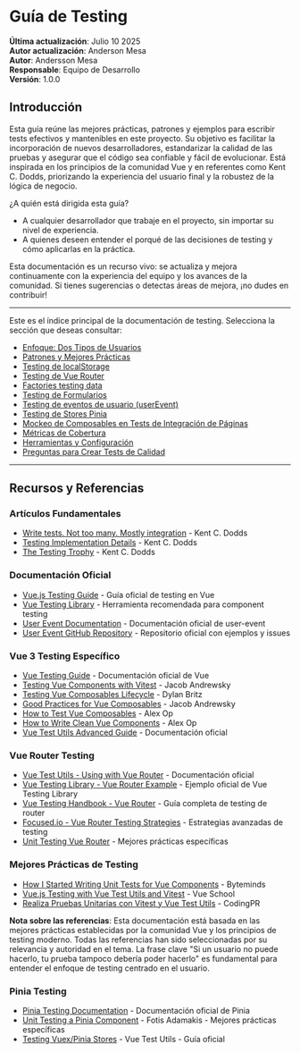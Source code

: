 # Guía de Testing

**Última actualización**: Julio 10 2025  
**Autor actualización**: Anderson Mesa  
**Autor**: Andersson Mesa  
**Responsable**: Equipo de Desarrollo  
**Versión**: 1.0.0 

## Introducción

Esta guía reúne las mejores prácticas, patrones y ejemplos para escribir tests efectivos y mantenibles en este proyecto. Su objetivo es facilitar la incorporación de nuevos desarrolladores, estandarizar la calidad de las pruebas y asegurar que el código sea confiable y fácil de evolucionar. Está inspirada en los principios de la comunidad Vue y en referentes como Kent C. Dodds, priorizando la experiencia del usuario final y la robustez de la lógica de negocio.

¿A quién está dirigida esta guía?
- A cualquier desarrollador que trabaje en el proyecto, sin importar su nivel de experiencia.
- A quienes deseen entender el porqué de las decisiones de testing y cómo aplicarlas en la práctica.

Esta documentación es un recurso vivo: se actualiza y mejora continuamente con la experiencia del equipo y los avances de la comunidad. Si tienes sugerencias o detectas áreas de mejora, ¡no dudes en contribuir!

---

Este es el índice principal de la documentación de testing. Selecciona la sección que deseas consultar:

- [Enfoque: Dos Tipos de Usuarios](./user-types.md)
- [Patrones y Mejores Prácticas](./best-practices.md)
- [Testing de localStorage](./localstorage.md)
- [Testing de Vue Router](./vue-router.md)
- [Factories testing data](./factories.md)
- [Testing de Formularios](./forms.md)
- [Testing de eventos de usuario (userEvent)](./user-event.md)
- [Testing de Stores Pinia](./stores.md)
- [Mockeo de Composables en Tests de Integración de Páginas](./composables-mocking.md)
- [Métricas de Cobertura](./coverage.md)
- [Herramientas y Configuración](./tools-config.md)
- [Preguntas para Crear Tests de Calidad](./quality-questions.md)

---

## Recursos y Referencias

### **Artículos Fundamentales**
- [Write tests. Not too many. Mostly integration](https://kentcdodds.com/blog/write-tests) - Kent C. Dodds
- [Testing Implementation Details](https://kentcdodds.com/blog/testing-implementation-details) - Kent C. Dodds
- [The Testing Trophy](https://kentcdodds.com/blog/the-testing-trophy) - Kent C. Dodds

### **Documentación Oficial**
- [Vue.js Testing Guide](https://vuejs.org/guide/scaling-up/testing) - Guía oficial de testing en Vue
- [Vue Testing Library](https://testing-library.com/docs/vue-testing-library/intro/) - Herramienta recomendada para component testing
- [User Event Documentation](https://testing-library.com/docs/user-event/v13/) - Documentación oficial de user-event
- [User Event GitHub Repository](https://github.com/testing-library/user-event) - Repositorio oficial con ejemplos y issues

### **Vue 3 Testing Específico**
- [Vue Testing Guide](https://vuejs.org/guide/scaling-up/testing) - Documentación oficial de Vue
- [Testing Vue Components with Vitest](https://dev.to/jacobandrewsky/testing-vue-components-with-vitest-5c21) - Jacob Andrewsky
- [Testing Vue Composables Lifecycle](https://dylanbritz.dev/writing/testing-vue-composables-lifecycle/) - Dylan Britz
- [Good Practices for Vue Composables](https://dev.to/jacobandrewsky/good-practices-and-design-patterns-for-vue-composables-24lk) - Jacob Andrewsky
- [How to Test Vue Composables](https://alexop.dev/posts/how-to-test-vue-composables/) - Alex Op
- [How to Write Clean Vue Components](https://alexop.dev/posts/how-to-write-clean-vue-components/) - Alex Op
- [Vue Test Utils Advanced Guide](https://test-utils.vuejs.org/guide/advanced/reusability-composition) - Documentación oficial

### **Vue Router Testing**
- [Vue Test Utils - Using with Vue Router](https://v1.test-utils.vuejs.org/guides/using-with-vue-router.html) - Documentación oficial
- [Vue Testing Library - Vue Router Example](https://github.com/testing-library/vue-testing-library/blob/main/src/__tests__/vue-router.js) - Ejemplo oficial de Vue Testing Library
- [Vue Testing Handbook - Vue Router](https://lmiller1990.github.io/vue-testing-handbook/vue-router.html) - Guía completa de testing de router
- [Focused.io - Vue Router Testing Strategies](https://focused.io/lab/vue-router-testing-strategies) - Estrategias avanzadas de testing
- [Unit Testing Vue Router](https://medium.com/js-dojo/unit-testing-vue-router-1d091241312) - Mejores prácticas específicas

### **Mejores Prácticas de Testing**
- [How I Started Writing Unit Tests for Vue Components](https://www.byteminds.co.uk/blog/how-i-started-writing-unit-tests-for-vue-components) - Byteminds
- [Vue.js Testing with Vue Test Utils and Vitest](https://vueschool.io/articles/vuejs-tutorials/vue-js-testing-with-vue-test-utils-and-vitest/) - Vue School
- [Realiza Pruebas Unitarias con Vitest y Vue Test Utils](https://codingpr.com/es/realiza-pruebas-unitarias-con-vitest-y-vue-test-utils/) - CodingPR

**Nota sobre las referencias**: Esta documentación está basada en las mejores prácticas establecidas por la comunidad Vue y los principios de testing moderno. Todas las referencias han sido seleccionadas por su relevancia y autoridad en el tema. La frase clave "Si un usuario no puede hacerlo, tu prueba tampoco debería poder hacerlo" es fundamental para entender el enfoque de testing centrado en el usuario.

### **Pinia Testing**
- [Pinia Testing Documentation](https://pinia.vuejs.org/cookbook/testing.html) - Documentación oficial de Pinia
- [Unit Testing a Pinia Component](https://fadamakis.com/unit-testing-a-pinia-component-37d045582aed?gi=644ecb388b0a) - Fotis Adamakis - Mejores prácticas específicas
- [Testing Vuex/Pinia Stores](https://test-utils.vuejs.org/guide/advanced/vuex.html) - Vue Test Utils - Guía oficial

